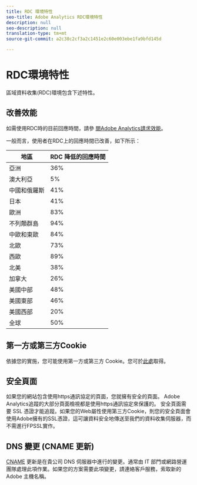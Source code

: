 ```yaml
---
title: RDC 環境特性
seo-title: Adobe Analytics RDC環境特性
description: null
seo-description: null
translation-type: tm+mt
source-git-commit: a2c38c2cf3a2c1451e2c60e003ebe1fa9bfd145d

---
```



# RDC環境特性

區域資料收集(RDC)環境包含下述特性。

## 改善效能

如需使用RDC時的目前回應時間，請參 [閱Adobe Analytics請求效能](https://marketing.adobe.com/resources/help/en_US/whitepapers/performance/)。

一般而言，使用者在RDC上的回應時間已改善，如下所示：

| 地區 | RDC 降低的回應時間 |
| --- | --- |
| 亞洲 | 36% |
| 澳大利亞 | 5% |
| 中國和俄羅斯 | 41% |
| 日本 | 41% |
| 歐洲 | 83% |
| 不列顛群島 | 94% |
| 中歐和東歐 | 84% |
| 北歐 | 73% |
| 西歐 | 89% |
| 北美 | 38% |
| 加拿大 | 26% |
| 美國中部 | 48% |
| 美國東部 | 46% |
| 美國西部 | 20% |
| 全球 | 50% |

## 第一方或第三方Cookie

依據您的實施，您可能使用第一方或第三方 Cookie。您可於[此處](https://marketing.adobe.com/resources/help/en_US/whitepapers/first_party_cookies/fpcookies_overview.html)取得。

## 安全頁面

如果您的網站包含使用https通訊協定的頁面，您就擁有安全的頁面。 Adobe Analytics追蹤的大部分頁面檢視都是使用https通訊協定來保護的。 安全頁面需要 SSL 憑證才能追蹤。如果您的Web屬性使用第三方Cookie，則您的安全頁面會使用Adobe擁有的SSL憑證，這可讓資料安全地傳送至我們的資料收集伺服器，而不需進行FPSSL實作。

## DNS 變更 (CNAME 更新)

[CNAME](https://marketing.adobe.com/resources/help/en_US/whitepapers/first_party_cookies/fpcookies_cname.html) 更新是在貴公司 DNS 伺服器中進行的變更。通常由 IT 部門或網路營運團隊處理此項作業。如果您的方案需要此項變更，請連絡客戶服務，索取新的 Adobe 主機名稱。
